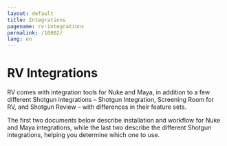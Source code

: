 ```yaml
---
layout: default
title: Integrations
pagename: rv-integrations
permalink: /10002/
lang: en
---
```


# RV Integrations

RV comes with integration tools for Nuke and Maya, in addition to a few different Shotgun integrations – Shotgun Integration, Screening Room for RV, and Shotgun Review – with differences in their feature sets.

The first two documents below describe installation and workflow for Nuke and Maya integrations, while the last two describe the different Shotgun integrations, helping you determine which one to use.

